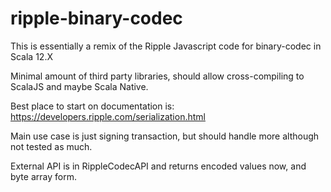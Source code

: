 
# ripple-binary-codec

This is essentially a remix of the Ripple Javascript code for binary-codec  in Scala 12.X

Minimal amount of third party libraries, should allow cross-compiling to ScalaJS and maybe Scala Native.

Best place to start on documentation is: https://developers.ripple.com/serialization.html

Main use case is just signing transaction, but should handle more although not tested as much.



External API is in RippleCodecAPI and returns encoded values now, and byte array form.

